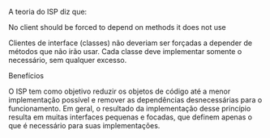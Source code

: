 A teoria do ISP diz que:

No client should be forced to depend on methods it does not use

Clientes de interface (classes) não deveriam ser forçadas a depender de métodos que não irão usar. Cada classe deve implementar somente o necessário, sem qualquer excesso.

Benefícios

O ISP tem como objetivo reduzir os objetos de código até a menor implementação possível e remover as dependências desnecessárias para o funcionamento. Em geral, o resultado da implementação desse princípio resulta em muitas interfaces pequenas e focadas, que definem apenas o que é necessário para suas implementações.